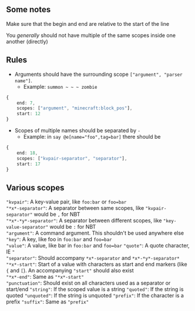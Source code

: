 ## Some notes

Make sure that the begin and end are relative to the start of the line

You _generally_ should not have multiple of the same scopes inside one another (directly)

## Rules

-   Arguments should have the surrounding scope `["argument", "parser name"]`.
    -   Example: `summon ~ ~ ~ zombie`

```ts
{
    end: 7,
    scopes: ["argument", "minecraft:block_pos"],
    start: 12
}
```

-   Scopes of multiple names should be separated by `-`
    -   Example: in `say @e[name="foo",tag=bar]` there should be

```ts
{
    end: 18,
    scopes: ["kvpair-separator", "separator"],
    start: 17
}
```

## Various scopes

`"kvpair"`: A key-value pair, like `foo:bar` or `foo=bar`  
`"*x*-separator"`: A separator between same scopes, like `"kvpair-separator"` would be `,` for NBT  
`"*x*-*y*-separator"`: A separator between different scopes, like `"key-value-separator"` would be `:` for NBT  
`"argument"`: A command argument. This shouldn't be used anywhere else  
`"key"`: A key, like foo in `foo:bar` and `foo=bar`  
`"value"`: A value, like bar in `foo:bar` and `foo=bar`
`"quote"`: A quote character, IE `"`  
`"separator"`: Should accompany `*x*-separator` and `*x*-*y*-separator*`  
`"*x*-start"`: Start of a value with characters as start and end markers (like `{` and `[`). An accompanying `"start"` should also exist  
`"*x*-end"`: Same as `"*x*-start"`  
`"punctuation"`: Should exist on all characters used as a separator or start/end
`"string"`: If the scoped value is a string
`"quoted"`: If the string is quoted
`"unquoted"`: If the string is unquoted
`"prefix"`: If the character is a prefix
`"suffix"`: Same as `"prefix"`
